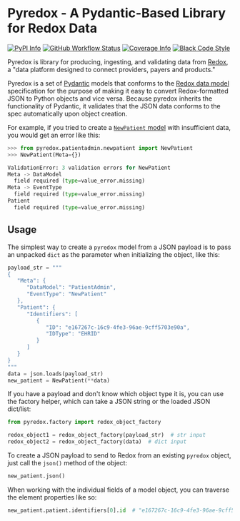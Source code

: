 # Pyredox - A Pydantic-Based Library for Redox Data

[![PyPI Info](https://img.shields.io/pypi/v/pyredox.svg)](https://pypi.python.org/pypi/pyredox)
[![GitHub Workflow Status](https://img.shields.io/github/workflow/status/cedar-team/pyredox/test-and-coverage)](https://github.com/cedar-team/pyredox/actions)
[![Coverage Info](https://coveralls.io/repos/github/cedar-team/pyredox/badge.svg?branch=main)](https://coveralls.io/github/cedar-team/pyredox?branch=main)
[![Black Code Style](https://img.shields.io/badge/code%20style-black-000000.svg)](https://github.com/psf/black)

Pyredox is library for producing, ingesting, and validating data from [Redox], a
"data platform designed to connect providers, payers and products."

Pyredox is a set of [Pydantic] models that conforms to the [Redox data model]
specification for the purpose of making it easy to convert Redox-formatted JSON to
Python objects and vice versa. Because pyredox inherits the functionality of
Pydantic, it validates that the JSON data conforms to the spec automatically upon
object creation.

For example, if you tried to create a [`NewPatient`
model](https://developer.redoxengine.com/data-models/PatientAdmin.html#NewPatient) with
insufficient data, you would get an error like this:

```python
>>> from pyredox.patientadmin.newpatient import NewPatient
>>> NewPatient(Meta={})

ValidationError: 3 validation errors for NewPatient
Meta -> DataModel
  field required (type=value_error.missing)
Meta -> EventType
  field required (type=value_error.missing)
Patient
  field required (type=value_error.missing)
```


## Usage

The simplest way to create a `pyredox` model from a JSON payload is to pass an
unpacked `dict` as the parameter when initializing the object, like this:

```python
payload_str = """
{
   "Meta": {
      "DataModel": "PatientAdmin",
      "EventType": "NewPatient"
   },
   "Patient": {
      "Identifiers": [
         {
            "ID": "e167267c-16c9-4fe3-96ae-9cff5703e90a",
            "IDType": "EHRID"
         }
      ]
   }
}
"""
data = json.loads(payload_str)
new_patient = NewPatient(**data)
```

If you have a payload and don't know which object type it is, you can use the
factory helper, which can take a JSON string or the loaded JSON dict/list:

```python
from pyredox.factory import redox_object_factory

redox_object1 = redox_object_factory(payload_str)  # str input
redox_object2 = redox_object_factory(data)  # dict input
```

To create a JSON payload to send to Redox from an existing `pyredox` object, just
call the `json()` method of the object:

```python
new_patient.json()
```

When working with the individual fields of a model object, you can traverse the
element properties like so:

```python
new_patient.patient.identifiers[0].id  # "e167267c-16c9-4fe3-96ae-9cff5703e90a"
```


[Redox]: https://www.redoxengine.com/
[Redox data model]: https://developer.redoxengine.com/data-models/index.html
[Pydantic]: https://pydantic-docs.helpmanual.io/
